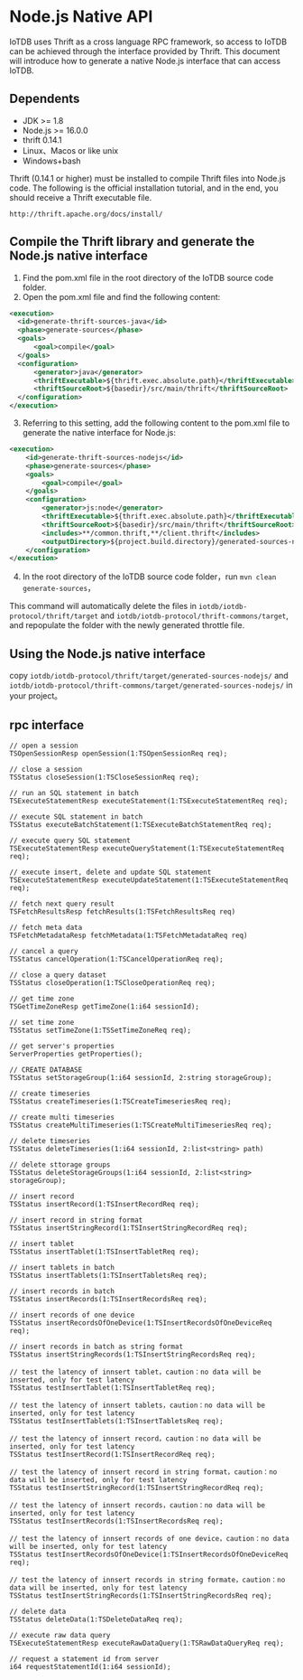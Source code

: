 <!--

    Licensed to the Apache Software Foundation (ASF) under one
    or more contributor license agreements.  See the NOTICE file
    distributed with this work for additional information
    regarding copyright ownership.  The ASF licenses this file
    to you under the Apache License, Version 2.0 (the
    "License"); you may not use this file except in compliance
    with the License.  You may obtain a copy of the License at
    
        http://www.apache.org/licenses/LICENSE-2.0
    
    Unless required by applicable law or agreed to in writing,
    software distributed under the License is distributed on an
    "AS IS" BASIS, WITHOUT WARRANTIES OR CONDITIONS OF ANY
    KIND, either express or implied.  See the License for the
    specific language governing permissions and limitations
    under the License.

-->


# Node.js Native API

IoTDB uses Thrift as a cross language RPC framework, so access to IoTDB can be achieved through the interface provided by Thrift. This document will introduce how to generate a native Node.js interface that can access IoTDB.

## Dependents

 * JDK >= 1.8
 * Node.js >= 16.0.0
 * thrift 0.14.1
 * Linux、Macos or like unix
 * Windows+bash

Thrift (0.14.1 or higher) must be installed to compile Thrift files into Node.js code. The following is the official installation tutorial, and in the end, you should receive a Thrift executable file.
```
http://thrift.apache.org/docs/install/
```


## Compile the Thrift library and generate the Node.js native interface

1. Find the pom.xml file in the root directory of the IoTDB source code folder.
2. Open the pom.xml file and find the following content:

```xml
<execution>
  <id>generate-thrift-sources-java</id>
  <phase>generate-sources</phase>
  <goals>
      <goal>compile</goal>
  </goals>
  <configuration>
      <generator>java</generator>
      <thriftExecutable>${thrift.exec.absolute.path}</thriftExecutable>
      <thriftSourceRoot>${basedir}/src/main/thrift</thriftSourceRoot>
  </configuration>
</execution>
```
3. Referring to this setting, add the following content to the pom.xml file to generate the native interface for Node.js:

```xml
<execution>
    <id>generate-thrift-sources-nodejs</id>
    <phase>generate-sources</phase>
    <goals>
        <goal>compile</goal>
    </goals>
    <configuration>
        <generator>js:node</generator>
        <thriftExecutable>${thrift.exec.absolute.path}</thriftExecutable>
        <thriftSourceRoot>${basedir}/src/main/thrift</thriftSourceRoot>
        <includes>**/common.thrift,**/client.thrift</includes>
        <outputDirectory>${project.build.directory}/generated-sources-nodejs</outputDirectory>
    </configuration>
</execution>
```

4. In the root directory of the IoTDB source code folder，run `mvn clean generate-sources`，

This command will automatically delete the files in `iotdb/iotdb-protocol/thrift/target` and `iotdb/iotdb-protocol/thrift-commons/target`, and repopulate the folder with the newly generated throttle file.


## Using the Node.js native interface

copy `iotdb/iotdb-protocol/thrift/target/generated-sources-nodejs/` and `iotdb/iotdb-protocol/thrift-commons/target/generated-sources-nodejs/` in your project。


## rpc interface

```
// open a session
TSOpenSessionResp openSession(1:TSOpenSessionReq req);

// close a session
TSStatus closeSession(1:TSCloseSessionReq req);

// run an SQL statement in batch
TSExecuteStatementResp executeStatement(1:TSExecuteStatementReq req);

// execute SQL statement in batch
TSStatus executeBatchStatement(1:TSExecuteBatchStatementReq req);

// execute query SQL statement
TSExecuteStatementResp executeQueryStatement(1:TSExecuteStatementReq req);

// execute insert, delete and update SQL statement 
TSExecuteStatementResp executeUpdateStatement(1:TSExecuteStatementReq req);

// fetch next query result
TSFetchResultsResp fetchResults(1:TSFetchResultsReq req)

// fetch meta data
TSFetchMetadataResp fetchMetadata(1:TSFetchMetadataReq req)

// cancel a query 
TSStatus cancelOperation(1:TSCancelOperationReq req);

// close a query dataset
TSStatus closeOperation(1:TSCloseOperationReq req);

// get time zone
TSGetTimeZoneResp getTimeZone(1:i64 sessionId);

// set time zone
TSStatus setTimeZone(1:TSSetTimeZoneReq req);

// get server's properties
ServerProperties getProperties();

// CREATE DATABASE
TSStatus setStorageGroup(1:i64 sessionId, 2:string storageGroup);

// create timeseries
TSStatus createTimeseries(1:TSCreateTimeseriesReq req);

// create multi timeseries
TSStatus createMultiTimeseries(1:TSCreateMultiTimeseriesReq req);

// delete timeseries
TSStatus deleteTimeseries(1:i64 sessionId, 2:list<string> path)

// delete sttorage groups
TSStatus deleteStorageGroups(1:i64 sessionId, 2:list<string> storageGroup);

// insert record
TSStatus insertRecord(1:TSInsertRecordReq req);

// insert record in string format
TSStatus insertStringRecord(1:TSInsertStringRecordReq req);

// insert tablet
TSStatus insertTablet(1:TSInsertTabletReq req);

// insert tablets in batch
TSStatus insertTablets(1:TSInsertTabletsReq req);

// insert records in batch
TSStatus insertRecords(1:TSInsertRecordsReq req);

// insert records of one device
TSStatus insertRecordsOfOneDevice(1:TSInsertRecordsOfOneDeviceReq req);

// insert records in batch as string format
TSStatus insertStringRecords(1:TSInsertStringRecordsReq req);

// test the latency of innsert tablet，caution：no data will be inserted, only for test latency
TSStatus testInsertTablet(1:TSInsertTabletReq req);

// test the latency of innsert tablets，caution：no data will be inserted, only for test latency
TSStatus testInsertTablets(1:TSInsertTabletsReq req);

// test the latency of innsert record，caution：no data will be inserted, only for test latency
TSStatus testInsertRecord(1:TSInsertRecordReq req);

// test the latency of innsert record in string format，caution：no data will be inserted, only for test latency
TSStatus testInsertStringRecord(1:TSInsertStringRecordReq req);

// test the latency of innsert records，caution：no data will be inserted, only for test latency
TSStatus testInsertRecords(1:TSInsertRecordsReq req);

// test the latency of innsert records of one device，caution：no data will be inserted, only for test latency
TSStatus testInsertRecordsOfOneDevice(1:TSInsertRecordsOfOneDeviceReq req);

// test the latency of innsert records in string formate，caution：no data will be inserted, only for test latency
TSStatus testInsertStringRecords(1:TSInsertStringRecordsReq req);

// delete data
TSStatus deleteData(1:TSDeleteDataReq req);

// execute raw data query
TSExecuteStatementResp executeRawDataQuery(1:TSRawDataQueryReq req);

// request a statement id from server
i64 requestStatementId(1:i64 sessionId);
```